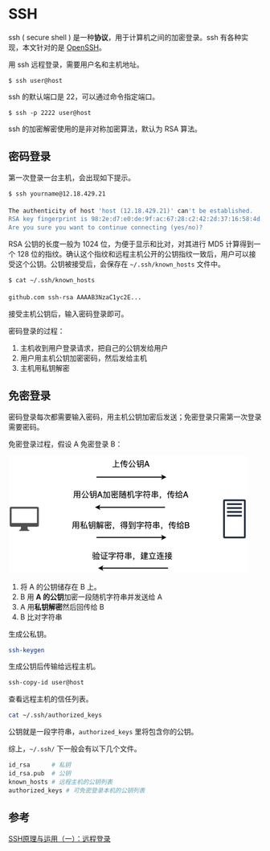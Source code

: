 # SSH

ssh ( secure shell ) 是一种**协议**，用于计算机之间的加密登录。ssh 有各种实现，本文针对的是 [OpenSSH](http://www.openssh.com/)。

用 ssh 远程登录，需要用户名和主机地址。

```shell
$ ssh user@host
```

ssh 的默认端口是 22，可以通过命令指定端口。

```shell
$ ssh -p 2222 user@host
```

ssh 的加密解密使用的是非对称加密算法，默认为 RSA 算法。

## 密码登录

第一次登录一台主机，会出现如下提示。

```bash
$ ssh yourname@12.18.429.21

The authenticity of host 'host (12.18.429.21)' can't be established.
RSA key fingerprint is 98:2e:d7:e0:de:9f:ac:67:28:c2:42:2d:37:16:58:4d.
Are you sure you want to continue connecting (yes/no)?
```

RSA 公钥的长度一般为 1024 位，为便于显示和比对，对其进行 MD5 计算得到一个 128 位的指纹。确认这个指纹和远程主机公开的公钥指纹一致后，用户可以接受这个公钥。公钥被接受后，会保存在 `~/.ssh/known_hosts` 文件中。

```bash
$ cat ~/.ssh/known_hosts

github.com ssh-rsa AAAAB3NzaC1yc2E...
```

接受主机公钥后，输入密码登录即可。

密码登录的过程：

1. 主机收到用户登录请求，把自己的公钥发给用户
2. 用户用主机公钥加密密码，然后发给主机
3. 主机用私钥解密

## 免密登录

密码登录每次都需要输入密码，用主机公钥加密后发送；免密登录只需第一次登录需要密码。

免密登录过程，假设 A 免密登录 B：

<img src="https://raw.githubusercontent.com/yamsfeer/pic-bed/master/ssh免密登录.png" class="img-mid" />

1. 将 A 的公钥储存在 B 上。
2. B 用 **A 的公钥**加密一段随机字符串并发送给 A
3. A 用**私钥解密**然后回传给 B
4. B 比对字符串

生成公私钥。

```bash
ssh-keygen
```

生成公钥后传输给远程主机。

```bash
ssh-copy-id user@host
```

查看远程主机的信任列表。

```bash
cat ~/.ssh/authorized_keys
```

公钥就是一段字符串，`authorized_keys` 里将包含你的公钥。

综上，`~/.ssh/` 下一般会有以下几个文件。

```bash
id_rsa      # 私钥
id_rsa.pub  # 公钥
known_hosts # 远程主机的公钥列表
authorized_keys # 可免密登录本机的公钥列表
```

## 参考

[SSH原理与运用（一）：远程登录](https://www.ruanyifeng.com/blog/2011/12/ssh_remote_login.html)
